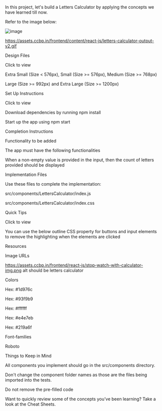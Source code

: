 In this project, let's build a Letters Calculator by applying the concepts we have learned till now.

Refer to the image below:

![image](https://github.com/bukka5sandhya/React-Js-Letters-Calculator/assets/133884532/2b594e41-3518-4026-b34b-b4f791a71979)

https://assets.ccbp.in/frontend/content/react-js/letters-calculator-output-v2.gif

Design Files

Click to view

Extra Small (Size < 576px), Small (Size >= 576px), Medium (Size >= 768px)

Large (Size >= 992px) and Extra Large (Size >= 1200px)

Set Up Instructions

Click to view

Download dependencies by running npm install

Start up the app using npm start

Completion Instructions

Functionality to be added


The app must have the following functionalities

When a non-empty value is provided in the input, then the count of letters provided should be displayed

Implementation Files

Use these files to complete the implementation:

src/components/LettersCalculator/index.js

src/components/LettersCalculator/index.css

Quick Tips

Click to view

You can use the below outline CSS property for buttons and input elements to remove the highlighting when the elements are clicked

Resources

Image URLs

https://assets.ccbp.in/frontend/react-js/stop-watch-with-calculator-img.png alt should be letters calculator

Colors

Hex: #1d976c

Hex: #93f9b9

Hex: #ffffff

Hex: #e4e7eb

Hex: #219a6f

Font-families

Roboto

Things to Keep in Mind

All components you implement should go in the src/components directory.

Don't change the component folder names as those are the files being imported into the tests.

Do not remove the pre-filled code

Want to quickly review some of the concepts you’ve been learning? Take a look at the Cheat Sheets.
